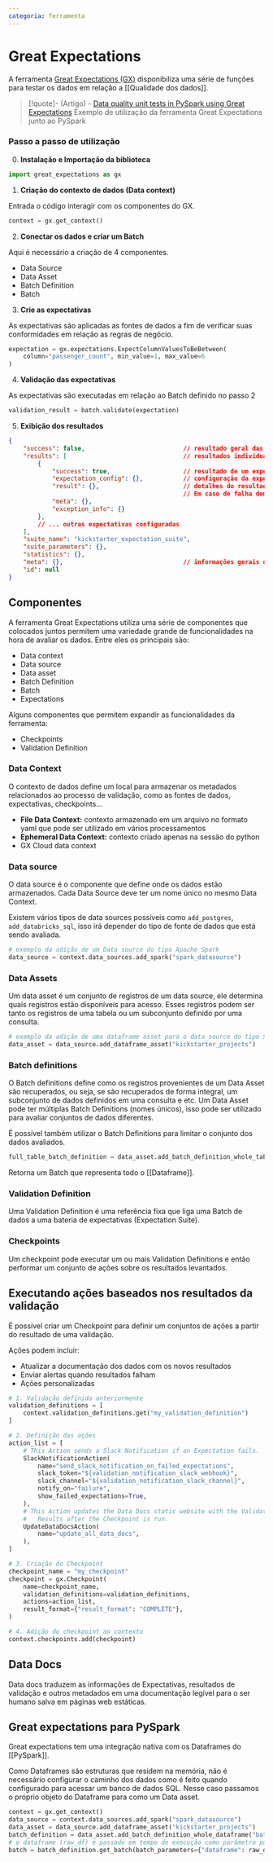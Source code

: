 ```yaml
---
categoria: ferramenta
---
```

# Great Expectations

A ferramenta [Great Expectations (GX)](https://greatexpectations.io/) disponibiliza uma série de funções para testar os dados em relação a [[Qualidade dos dados]].

> [!quote]- (Artigo) - [Data quality unit tests in PySpark using Great Expectations](https://towardsdatascience.com/data-quality-unit-tests-in-pyspark-using-great-expectations-e2e2c0a2c102/)
> Exemplo de utilização da ferramenta Great Expectations junto ao PySpark

### Passo a passo de utilização

0. **Instalação e Importação da biblioteca**

```py
import great_expectations as gx
```

1. **Criação do contexto de dados (Data context)**

Entrada o código interagir com os componentes do GX. 

```py
context = gx.get_context()
```

2. **Conectar os dados e criar um Batch**

Aqui é necessário a criação de 4 componentes.

- Data Source
- Data Asset
- Batch Definition
- Batch

3. **Crie as expectativas**

As expectativas são aplicadas as fontes de dados a fim de verificar suas conformidades em relação as regras de negócio.

```py
expectation = gx.expectations.ExpectColumnValuesToBeBetween(
    column="passenger_count", min_value=1, max_value=6
)
```

4. **Validação das expectativas**

As expectativas são executadas em relação ao Batch definido no passo 2

```py
validation_result = batch.validate(expectation)
```

5. **Exibição dos resultados**

```json
{
    "success": false,                           // resultado geral das expectativas
    "results": [                                // resultados individuais das expectativas
        {
            "success": true,                    // resultado de um expectativa
            "expectation_config": {},           // configuração da expectativa
            "result": {},                       // detalhes do resultado
                                                // Em caso de falha demonstra a motivo da falha
            "meta": {},
            "exception_info": {}
        },
        // ... outras expectativas configuradas
    ],
    "suite_name": "kickstarter_expectation_suite",
    "suite_parameters": {},
    "statistics": {},
    "meta": {},                                 // informações gerais da bateria de validação
    "id": null
}
```

## Componentes

A ferramenta Great Expectations utiliza uma série de componentes que colocados juntos permitem uma variedade grande de funcionalidades na hora de avaliar os dados. Entre eles os principais são:

- Data context
- Data source
- Data asset
- Batch Definition
- Batch
- Expectations

Alguns componentes que permitem expandir as funcionalidades da ferramenta:

- Checkpoints
- Validation Definition

### Data Context

O contexto de dados define um local para armazenar os metadados relacionados ao processo de validação, como as fontes de dados, expectativas, checkpoints...

- **File Data Context:** contexto armazenado em um arquivo no formato yaml que pode ser utilizado em vários processamentos
- **Ephemeral Data Context:** contexto criado apenas na sessão do python
- GX Cloud data context

### Data source

O data source é o componente que define onde os dados estão armazenados. Cada Data Source deve ter um nome único no mesmo Data Context.

Existem vários tipos de data sources possíveis como `add_postgres`, `add_databricks_sql`, isso irá depender do tipo de fonte de dados que está sendo avaliada.

```py
# exemplo da adição de um Data source do tipo Apache Spark
data_source = context.data_sources.add_spark("spark_datasource")
```

### Data Assets

Um data asset é um conjunto de registros de um data source, ele determina quais registros estão disponíveis para acesso. Esses registros podem ser tanto os registros de uma tabela ou um subconjunto definido por uma consulta.

```py
# exemplo da adição de uma dataframe asset para o data_source do tipo SparkDatasource
data_asset = data_source.add_dataframe_asset("kickstarter_projects")
```

### Batch definitions

O Batch definitions define como os registros provenientes de um Data Asset são recuperados, ou seja, se são recuperados de forma integral, um subconjunto de dados definidos em uma consulta e etc. Um Data Asset pode ter múltiplas Batch Definitions (nomes únicos), isso pode ser utilizado para avaliar conjuntos de dados diferentes.

É possível também utilizar o Batch Definitions para limitar o conjunto dos dados avaliados.

```py
full_table_batch_definition = data_asset.add_batch_definition_whole_table(name="FULL_TABLE")
```

Retorna um Batch que representa todo o [[Dataframe]].

### Validation Definition

Uma Validation Definition é uma referência fixa que liga uma Batch de dados a uma bateria de expectativas (Expectation Suite).

### Checkpoints

Um checkpoint pode executar um ou mais Validation Definitions e então performar um conjunto de ações sobre os resultados levantados.

## Executando ações baseados nos resultados da validação

É possível criar um Checkpoint para definir um conjuntos de ações a partir do resultado de uma validação.

Ações podem incluir:

- Atualizar a documentação dos dados com os novos resultados
- Enviar alertas quando resultados falham
- Ações personalizadas

```py
# 1. Validação definida anteriormente
validation_definitions = [
    context.validation_definitions.get("my_validation_definition")
]

# 2. Definição das ações
action_list = [
    # This Action sends a Slack Notification if an Expectation fails.
    SlackNotificationAction(
        name="send_slack_notification_on_failed_expectations",
        slack_token="${validation_notification_slack_webhook}",
        slack_channel="${validation_notification_slack_channel}",
        notify_on="failure",
        show_failed_expectations=True,
    ),
    # This Action updates the Data Docs static website with the Validation
    #   Results after the Checkpoint is run.
    UpdateDataDocsAction(
        name="update_all_data_docs",
    ),
]

# 3. Criação do Checkpoint
checkpoint_name = "my_checkpoint"
checkpoint = gx.Checkpoint(
    name=checkpoint_name,
    validation_definitions=validation_definitions,
    actions=action_list,
    result_format={"result_format": "COMPLETE"},
)

# 4. Adição do checkpoint ao contexto
context.checkpoints.add(checkpoint)
```

## Data Docs

Data docs traduzem as informações de Expectativas, resultados de validação e outros metadados em uma documentação legível para o ser humano salva em páginas web estáticas.

## Great expectations para PySpark

Great expectations tem uma integração nativa com os Dataframes do [[PySpark]].

Como Dataframes são estruturas que residem na memória, não é necessário configurar o caminho dos dados como é feito quando configurado para acessar um banco de dados SQL. Nesse caso passamos o próprio objeto do Dataframe para como um Data asset.

```py
context = gx.get_context()
data_source = context.data_sources.add_spark("spark_datasource")
data_asset = data_source.add_dataframe_asset("kickstarter_projects")
batch_definition = data_asset.add_batch_definition_whole_dataframe("batch definition")
# o dataframe (raw_df) é passado em tempo de execução como parâmetro para o BatchDefinition
batch = batch_definition.get_batch(batch_parameters={"dataframe": raw_df})
```
